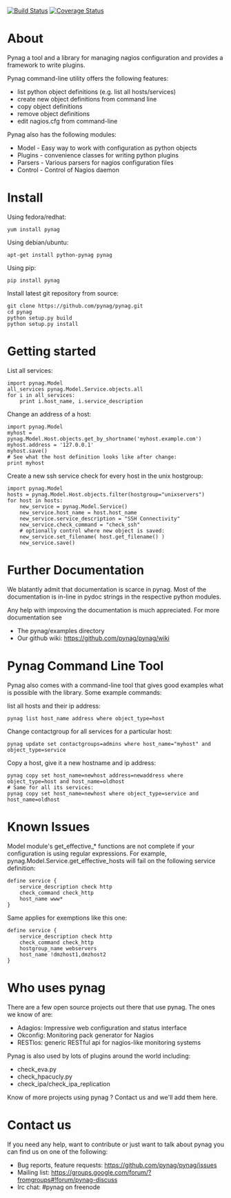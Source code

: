 [![Build Status](https://travis-ci.org/pynag/pynag.png?branch=master)](https://travis-ci.org/pynag/pynag)
[![Coverage Status](https://coveralls.io/repos/pynag/pynag/badge.png?branch=master)](https://coveralls.io/r/pynag/pynag?branch=master)

About
=====
Pynag a tool and a library for managing nagios configuration and provides a
framework to write plugins.

Pynag command-line utility offers the following features:
  - list python object definitions (e.g. list all hosts/services)
  - create new object definitions from command line
  - copy object definitions
  - remove object definitions
  - edit nagios.cfg from command-line
  
Pynag also has the following modules:
  - Model   - Easy way to work with configuration as python objects
  - Plugins - convenience classes for writing python plugins
  - Parsers - Various parsers for nagios configuration files
  - Control - Control of Nagios daemon


Install
=======
Using fedora/redhat:

    yum install pynag

Using debian/ubuntu:

    apt-get install python-pynag pynag

Using pip:

    pip install pynag

Install latest git repository from source:

    git clone https://github.com/pynag/pynag.git
    cd pynag
    python setup.py build
    python setup.py install

Getting started
===============
List all services:

    import pynag.Model
    all_services pynag.Model.Service.objects.all
    for i in all_services:
    	print i.host_name, i.service_description

Change an address of a host:

    import pynag.Model
    myhost = pynag.Model.Host.objects.get_by_shortname('myhost.example.com')
    myhost.address = '127.0.0.1'
    myhost.save()
    # See what the host definition looks like after change:
    print myhost

Create a new ssh service check for every host in the unix hostgroup:

    import pynag.Model
    hosts = pynag.Model.Host.objects.filter(hostgroup="unixservers")
    for host in hosts:
        new_service = pynag.Model.Service()
        new_service.host_name = host.host_name
        new_service.service_description = "SSH Connectivity"
        new_service.check_command = "check_ssh"
        # optionally control where new object is saved:
        new_service.set_filename( host.get_filename() )
        new_service.save()

Further Documentation
=====================

We blatantly admit that documentation is scarce in pynag. Most of the documentation
is in-line in pydoc strings in the respective python modules.

Any help with improving the documentation is much appreciated. For more documentation see
* The pynag/examples directory
* Our github wiki: https://github.com/pynag/pynag/wiki

Pynag Command Line Tool
=======================
Pynag also comes with a command-line tool that gives good examples what is
possible with the library. Some example commands:

list all hosts and their ip address:

    pynag list host_name address where object_type=host

Change contactgroup for all services for a particular host:

    pynag update set contactgroups=admins where host_name="myhost" and object_type=service

Copy a host, give it a new hostname and ip address:

    pynag copy set host_name=newhost address=newaddress where object_type=host and host_name=oldhost
    # Same for all its services:
    pynag copy set host_name=newhost where object_type=service and host_name=oldhost

Known Issues
============
Model module's get_effective_* functions are not complete if your configuration is using regular expressions. For example, pynag.Model.Service.get_effective_hosts will fail on the following service definition:

    define service {
        service_description check http
        check_command check_http
        host_name www*
    } 

Same applies for exemptions like this one:

    define service {
        service_description check http
        check_command check_http
        hostgroup_name webservers
        host_name !dmzhost1,dmzhost2
    }


Who uses pynag
==============

There are a few open source projects out there that use pynag. The ones we
know of are:

* Adagios: Impressive web configuration and status interface
* Okconfig: Monitoring pack generator for Nagios
* RESTlos: generic RESTful api for nagios-like monitoring systems

Pynag is also used by lots of plugins around the world including:

* check_eva.py
* check_hpacucly.py
* check_ipa/check_ipa_replication


Know of more projects using pynag ? Contact us and we'll add them here.

Contact us
==========

If you need any help, want to contribute or just want to talk about pynag you can find us on one of the following:

* Bug reports, feature requests: https://github.com/pynag/pynag/issues
* Mailing list: https://groups.google.com/forum/?fromgroups#!forum/pynag-discuss
* Irc chat: #pynag on freenode
